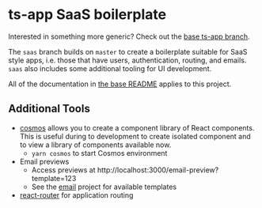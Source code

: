 # ts-app SaaS boilerplate

Interested in something more generic? Check out the [base ts-app branch](https://github.com/lukeautry/ts-app).

The `saas` branch builds on `master` to create a boilerplate suitable for SaaS style apps, i.e. those that have users, authentication, routing, and emails. `saas` also includes some additional tooling for UI development.

All of the documentation in [the base README](./README.BASE.MD) applies to this project.

## Additional Tools

- [cosmos](https://reactcosmos.org/) allows you to create a component library of React components. This is useful during to development to create isolated component and to view a library of components available now.
    - `yarn cosmos` to start Cosmos environment
- Email previews
    - Access previews at http://localhost:3000/email-preview?template=123
    - See the [email](src/email) project for available templates
- [react-router](https://reactrouter.com) for application routing
